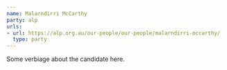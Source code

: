 ```yaml
---
name: Malarndirri McCarthy
party: alp
urls:
- url: https://alp.org.au/our-people/our-people/malarndirri-mccarthy/
  type: party
---
```

Some verbiage about the candidate here.
